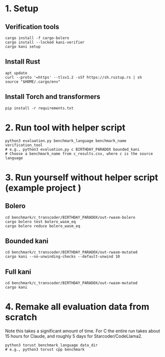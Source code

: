 # 1. Setup
## Verification tools
```
cargo install -f cargo-bolero
cargo install --locked kani-verifier
cargo kani setup
```

## Install Rust 
```
apt update
curl --proto '=https' --tlsv1.2 -sSf https://sh.rustup.rs | sh
source "$HOME/.cargo/env"
```
## Install Torch and transformers
```
pip install -r requirements.txt
```

# 2. Run tool with helper script
```
python3 evaluation.py benchmark_language benchmark_name verification_tool
# e.g., python3 evaluation.py c BIRTHDAY_PARADOX bounded_kani
# Choose a benchmark_name from c_results.csv, where c is the source language
```

# 3. Run yourself without helper script (example project )
## Bolero
```
cd benchmark/c_transcoder/BIRTHDAY_PARADOX/out-rwasm-bolero
cargo bolero test bolero_wasm_eq
cargo bolero reduce bolero_wasm_eq

```
## Bounded kani
```
cd benchmark/c_transcoder/BIRTHDAY_PARADOX/out-rwasm-mutated
cargo kani --no-unwinding-checks --default-unwind 10
```
## Full kani
```
cd benchmark/c_transcoder/BIRTHDAY_PARADOX/out-rwasm-mutated
cargo kani
```

# 4. Remake all evaluation data from scratch
Note this takes a significant amount of time. For C the entire run takes about 15 hours for Claude, and roughly 5 days for Starcoder/CodeLlama2.
```
python3 torust benchmark_language data_dir
# e.g., python3 torust cpp benchmark
```
